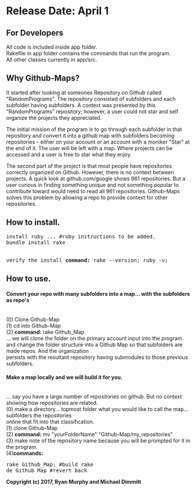 # Release Date: April 1
## For Developers
All code is included inside app folder.
<br>Rakefile in app folder contains the commands that run the program.
<br>All other classes currently in app/src.

## Why Github-Maps?
It started after looking at someones Repository on Github called "RandomPrograms". The repository consisted of subfolders and each subfolder having subfolders. A context was presented by this "RandomPrograms" repository; however, a user could not star and self organize the projects they appreciated.

The initial mission of the program is to go through each subfolder in that repository and convert it into a github map with subfolders becoming repositories - either on your account or an account with a moniker "Star" at the end of it. The user will be left with a map. Where projects can be accessed and a user is free to star what they enjoy.

The second part of the project is that most people have repositories correctly organized on Github. However, there is no context between projects. A quick look at github.com/google shows 961 repositories. But a user curious in finding something unique and not something popular to contribute toward would need to read all 961 repositories. Github-Maps solves this problem by allowing a repo to provide context for other repositories.
## How to install.
<pre>
install ruby ... #ruby instructions to be added.
bundle install rake<br>
<br>verify the install <b>command:</b> rake --version; ruby -v;
</pre>
## How to use.
#### Convert your repo with many subfolders into a map... with the subfolders as repo's
<br>(0) Clone Github-Map
<br>(1) cd into Github-Map
<br>(2) <b>command:</b> rake Github_Map
<br>... we will clone the folder on the primary account input into the program.
<br>and change the folder structure into a Github Map so that subfolders are made repos. And the organization <br>persists with the resultant repository having submodules to those previous subfolders.

#### Make a map locally and we will build it for you.
<br>... say you have a large number of repositories on github. But no context showing how repositories are related.
<br>(0) make a directory... topmost folder what you would like to call the map... subfolders the repositories <br>online that fit into that classification.
<br>(1) clone Github-Map
<br>(2) <b>command:</b> mv "yourFolderName" "Github-Map/my_repositories"
<br>(3) make note of the repository name because you will be prompted for it in the program.
<br>(4)<b>commands:</b>
&emsp;&emsp;&emsp;<pre>rake Github_Map;     #build
rake de_Github_Map   #revert back</pre>


<b>Copyright (c) 2017, Ryan Murphy and Michael Dimmitt</b>


